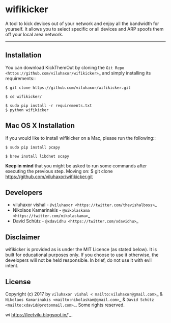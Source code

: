 # wifikicker
A tool to kick devices out of your network and enjoy all the bandwidth for yourself. It allows you to select specific or all devices and ARP spoofs them off your local area network.


-------------

Installation
-------------

You can download KickThemOut by cloning the `Git Repo <https://github.com/viluhaxor/wifikicker>`_ and simply installing its requirements::

    $ git clone https://github.com/viluhaxor/wifikicker.git
    
    $ cd wifikicker/
    
    $ sudo pip install -r requirements.txt
    $ python wifikicker

Mac OS X Installation
----------------------

If you would like to install wifikicker on a Mac, please run the following::

    $ sudo pip install pcapy
    
    $ brew install libdnet scapy

**Keep in mind** that you might be asked to run some commands after executing the previous step. Moving on:
  $ git clone https://github.com/viluhaxor/wifikicker.git

Developers
-----------
 
* viluhaxor vishal - `@viluhaxor <https://twitter.com/thevishalboss>`_
* Nikolaos Kamarinakis - `@nikolaskama <https://twitter.com/nikolaskama>`_
* David Schütz - `@xdavidhu <https://twitter.com/xdavidhu>`_

Disclaimer
-----------

wifikicker is provided as is under the MIT Licence (as stated below). 
It is built for educational purposes only. If you choose to use it otherwise, the developers will not be held responsible. 
In brief, do not use it with evil intent.

License
--------

Copyright (c) 2017 by `viluhaxor vishal < mailto:viluhaxor@gmail.com>`_ &  `Nikolaos Kamarinakis <mailto:nikolaskam@gmail.com>`_ & `David Schütz <mailto:xdavid@protonmail.com>`_. Some rights reserved.

wi
<https://leetvilu.blogspot.in/>`_.
